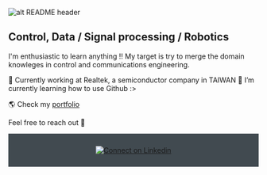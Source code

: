 ![alt README header](https://mcdn.wallpapersafari.com/medium/18/28/MeBqFd.jpg)

## Control, Data / Signal processing / Robotics
I'm enthusiastic to learn anything !! My target is try to merge the domain knowleges in control and communications engineering.

🔭 Currently working at Realtek, a semiconductor company in TAIWAN
🌱 I’m currently learning how to use Github :>

🌎 Check my [portfolio](https://www.facebook.com/EvanYeh1018/)

Feel free to reach out 💬

<div align="center" style="background:#414a50; padding: 25px 0;">
     <a href="https://www.linkedin.com/in/yu-yeh-163543198/">
        <img src="https://raw.githubusercontent.com/Iwi4a/iwi4a/master/assets/linkedin.svg" alt="Connect on Linkedin">
    </a>
</div>
